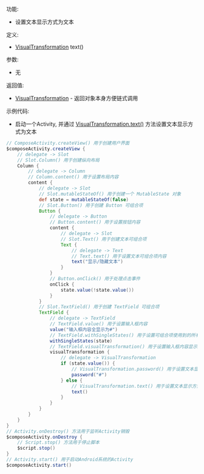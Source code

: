 功能:

+ 设置文本显示方式为文本

定义:

+ [VisualTransformation](/API/UI/Compose/Widget/TextField/VisualTransformation/README.md) text()

参数:

+ 无

返回值:

+ [VisualTransformation](/API/UI/Compose/Widget/TextField/VisualTransformation/README.md) - 返回对象本身方便链式调用

示例代码:

+ 启动一个Activity,
  并通过 [VisualTransformation.text()](/API/UI/Compose/Widget/TextField/VisualTransformation/README.md?id=text)
  方法设置文本显示方式为文本

```groovy
// ComposeActivity.createView() 用于创建用户界面
$composeActivity.createView {
    // delegate -> Slot
    // Slot.Column() 用于创建纵向布局
    Column {
        // delegate -> Column
        // Column.content() 用于设置布局内容
        content {
            // delegate -> Slot
            // Slot.mutableStateOf() 用于创建一个 MutableState 对象
            def state = mutableStateOf(false)
            // Slot.Button() 用于创建 Button 可组合项
            Button {
                // delegate -> Button
                // Button.content() 用于设置按钮内容
                content {
                    // delegate -> Slot
                    // Slot.Text() 用于创建文本可组合项
                    Text {
                        // delegate -> Text
                        // Text.text() 用于设置文本可组合项内容
                        text("显示/隐藏文本")
                    }
                }
                // Button.onClick() 用于处理点击事件
                onClick {
                    state.value(!state.value())
                }
            }
            // Slot.TextField() 用于创建 TextField 可组合项
            TextField {
                // delegate -> TextField
                // TextField.value() 用于设置输入框内容
                value("输入框内容全显示为#")
                // TextField.withSingleStates() 用于设置可组合项使用到的所有 SingleState
                withSingleStates(state)
                // TextField.visualTransformation() 用于设置输入框内容显示方式.
                visualTransformation {
                    // delegate -> VisualTransformation
                    if (state.value()) {
                        // VisualTransformation.password() 用于设置文本显示方式为指定的字符
                        password("#")
                    } else {
                        // VisualTransformation.text() 用于设置文本显示方式为文本
                        text()
                    }
                }
            }
        }
    }
}
// Activity.onDestroy() 方法用于监听Activity销毁
$composeActivity.onDestroy {
    // Script.stop() 方法用于停止脚本
    $script.stop()
}
// Activity.start() 用于启动Android系统的Activity
$composeActivity.start()
```